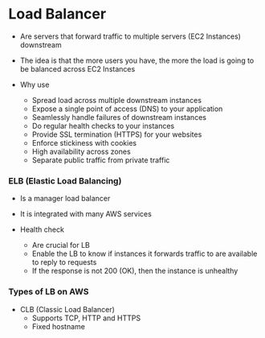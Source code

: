 # Load Balancer
  - Are servers that forward traffic to multiple servers (EC2 Instances) downstream
  - The idea is that the more users you have, the more the load is going to be balanced across EC2 Instances

  - Why use
    - Spread load across multiple downstream instances
    - Expose a single point of access (DNS) to your application
    - Seamlessly handle failures of downstream instances
    - Do regular health checks to your instances
    - Provide SSL termination (HTTPS) for your websites
    - Enforce stickiness with cookies
    - High availability across zones
    - Separate public traffic from private traffic

### ELB (Elastic Load Balancing)
  - Is a manager load balancer
  - It is integrated with many AWS services

  - Health check
    - Are crucial for LB
    - Enable the LB to know if instances it forwards traffic to are available to reply to requests
    - If the response is not 200 (OK), then the instance is unhealthy

### Types of LB on AWS

  - CLB (Classic Load Balancer)
    - Supports TCP, HTTP and HTTPS
    - Fixed hostname